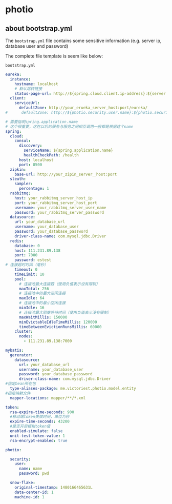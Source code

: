 # photio

## about bootstrap.yml

The ```bootstrap.yml``` file contains some sensitive information (e.g. server ip, database user and password)

The complete file template is seem like below:

```bootstrap.yml```
```yml
eureka:
  instance:
    hostname: localhost
    # 默认跳转链接
    status-page-url: http://${spring.cloud.client.ip-address}:${server.port}/swagger-ui.html
  client:
    serviceUrl:
      defaultZone: http://your_erueka_server_host:port/eureka/
#      defaultZone: http://${photio.security.user.name}:${photio.security.user.password}@${eureka.instance.hostname}:${server.port}/eureka/

# 需要指明spring.application.name
# 这个很重要，这在以后的服务与服务之间相互调用一般都是根据这个name
spring:
  cloud:
    consul:
      discovery:
        serviceName: ${spring.application.name}
        healthCheckPath: /health
      host: localhost
      port: 8500
  zipkin:
    base-url: http://your_zipin_server＿host:port
  sleuth:
    sampler:
      percentage: 1
  rabbitmq:
    host: your_rabbitmq_server_host_ip
    port: your_rabbitmq_server_host_port
    username: your_rabbitmq_server_user_name
    password: your_rabbitmq_server_password
  datasource:
    url: your_database_url
    username: your_database_user
    password: your_database_password
    driver-class-name: com.mysql.jdbc.Driver
  redis:
    database: 0
    host: 111.231.89.138
    port: 7000
    password: estest
# 连接超时时间（毫秒）
    timeout: 0
    timeLimit: 10
    pool:
      # 连接池最大连接数（使用负值表示没有限制）
      maxTotal: 256
      # 连接池中的最大空闲连接
      maxIdle: 64
      # 连接池中的最小空闲连接
      minIdle: 16
      # 连接池最大阻塞等待时间（使用负值表示没有限制）
      maxWaitMillis: 150000
      minEvictableIdleTimeMillis: 120000
      timeBetweenEvictionRunsMillis: 60000
    cluster:
      nodes:
        - 111.231.89.138:7000

mybatis:
  gererator:
    datasource:
      url: your_database_url
      username: your_database_user
      password: your_database_password
      driver-class-name: com.mysql.jdbc.Driver
#指定bean所在包
  type-aliases-package: me.victoriest.photio.model.entity
#指定映射文件
  mapper-locations: mapper/**/*.xml

token:
  rsa-expire-time-seconds: 900
  #移动端token失效时间，单位为秒
  expire-time-seconds: 43200
  #是否开启模拟token值
  enabled-simulate: false
  unit-test-token-value: 1
  rsa-encrypt-enabled: true

photio:

  security:
    user:
      name: name
      password: pwd

  snow-flake:
    original-timestamp: 1480166465631L
    data-center-id: 1
    machine-id: 1

```